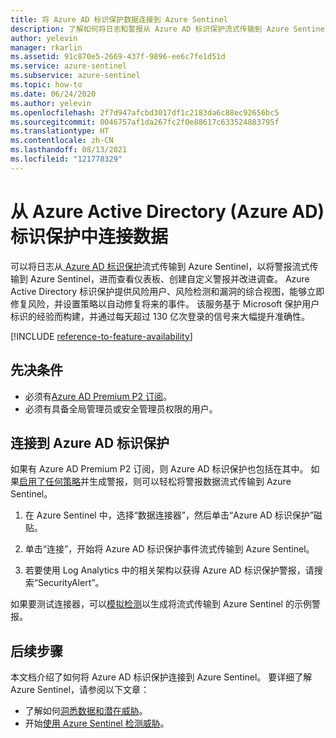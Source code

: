 ```yaml
---
title: 将 Azure AD 标识保护数据连接到 Azure Sentinel
description: 了解如何将日志和警报从 Azure AD 标识保护流式传输到 Azure Sentinel，以查看仪表板、创建自定义警报并改进调查。
author: yelevin
manager: rkarlin
ms.assetid: 91c870e5-2669-437f-9896-ee6c7fe1d51d
ms.service: azure-sentinel
ms.subservice: azure-sentinel
ms.topic: how-to
ms.date: 06/24/2020
ms.author: yelevin
ms.openlocfilehash: 2f7d947afcbd3017df1c2183da6c88ec92656bc5
ms.sourcegitcommit: 0046757af1da267fc2f0e88617c633524883795f
ms.translationtype: HT
ms.contentlocale: zh-CN
ms.lasthandoff: 08/13/2021
ms.locfileid: "121778329"
---
```

# <a name="connect-data-from-azure-active-directory-azure-ad-identity-protection"></a>从 Azure Active Directory (Azure AD) 标识保护中连接数据

可以将日志从[ Azure AD 标识保护](../active-directory/identity-protection/overview-identity-protection.md)流式传输到 Azure Sentinel，以将警报流式传输到 Azure Sentinel，进而查看仪表板、创建自定义警报并改进调查。 Azure Active Directory 标识保护提供风险用户、风险检测和漏洞的综合视图，能够立即修复风险，并设置策略以自动修复将来的事件。 该服务基于 Microsoft 保护用户标识的经验而构建，并通过每天超过 130 亿次登录的信号来大幅提升准确性。

[!INCLUDE [reference-to-feature-availability](includes/reference-to-feature-availability.md)]

## <a name="prerequisites"></a>先决条件

- 必须有[Azure AD Premium P2 订阅](https://azure.microsoft.com/pricing/details/active-directory/)。
- 必须有具备全局管理员或安全管理员权限的用户。

## <a name="connect-to-azure-ad-identity-protection"></a>连接到 Azure AD 标识保护

如果有 Azure AD Premium P2 订阅，则 Azure AD 标识保护也包括在其中。 如果[启用了任何策略](../active-directory/identity-protection/howto-identity-protection-configure-risk-policies.md)并生成警报，则可以轻松将警报数据流式传输到 Azure Sentinel。

1. 在 Azure Sentinel 中，选择“数据连接器”，然后单击“Azure AD 标识保护”磁贴。

1. 单击“连接”，开始将 Azure AD 标识保护事件流式传输到 Azure Sentinel。

1. 若要使用 Log Analytics 中的相关架构以获得 Azure AD 标识保护警报，请搜索“SecurityAlert”。

如果要测试连接器，可以[模拟检测](../active-directory/identity-protection/howto-identity-protection-simulate-risk.md)以生成将流式传输到 Azure Sentinel 的示例警报。

## <a name="next-steps"></a>后续步骤

本文档介绍了如何将 Azure AD 标识保护连接到 Azure Sentinel。 要详细了解 Azure Sentinel，请参阅以下文章：
- 了解如何[洞悉数据和潜在威胁](get-visibility.md)。
- 开始[使用 Azure Sentinel 检测威胁](detect-threats-built-in.md)。
